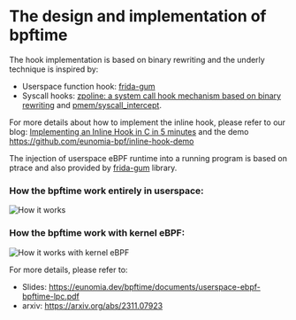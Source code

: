 # The design and implementation of bpftime

The hook implementation is based on binary rewriting and the underly technique is inspired by:

- Userspace function hook: [frida-gum](https://github.com/frida/frida-gum)
- Syscall hooks: [zpoline: a system call hook mechanism based on binary rewriting](https://www.usenix.org/conference/atc23/presentation/yasukata) and [pmem/syscall_intercept](https://github.com/pmem/syscall_intercept).

For more details about how to implement the inline hook, please refer to our blog: [Implementing an Inline Hook in C in 5 minutes](../../blogs/inline-hook.md) and the demo <https://github.com/eunomia-bpf/inline-hook-demo>

The injection of userspace eBPF runtime into a running program is based on ptrace and also provided by [frida-gum](https://github.com/frida/frida-gum) library.

### How the bpftime work entirely in userspace:

![How it works](bpftime.png)

### How the bpftime work with kernel eBPF:

![How it works with kernel eBPF](bpftime-kernel.png)

For more details, please refer to:

- Slides: <https://eunomia.dev/bpftime/documents/userspace-ebpf-bpftime-lpc.pdf>
- arxiv: <https://arxiv.org/abs/2311.07923>
